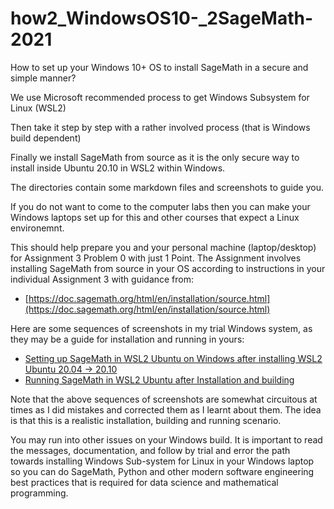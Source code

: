 # how2_WindowsOS10-_2SageMath-2021

How to set up your Windows 10+ OS to install SageMath in a secure and simple manner?

We use Microsoft recommended process to get Windows Subsystem for Linux (WSL2)

Then take it step by step with a rather involved process (that is Windows build dependent)

Finally we install SageMath from source as it is the only secure way to install inside Ubuntu 20.10 in WSL2 within Windows.

The directories contain some markdown files and screenshots to guide you.

If you do not want to come to the computer labs then you can make your Windows laptops set up for this and other courses that expect a Linux environemnt.

This should help prepare you and your personal machine (laptop/desktop) for Assignment 3 Problem 0 with just 1 Point.
The Assignment involves installing SageMath from source in your OS according to instructions in your individual Assignment 3 with guidance from:

- [https://doc.sagemath.org/html/en/installation/source.html](https://doc.sagemath.org/html/en/installation/source.html)

Here are some sequences of screenshots in my trial Windows system, as they may be a guide for installation and running in yours:

- [Setting up SageMath in WSL2 Ubuntu on Windows after installing WSL2 Ubuntu 20.04 -> 20.10](images/settingUpSageMathInWSL2UbuntuOnWindows)
- [Running SageMath in WSL2 Ubuntu after Installation and building](images/runningSageMathInWSL2UbuntuAfterInstall)

Note that the above sequences of screenshots are somewhat circuitous at times as I did mistakes and corrected them as I learnt about them. The idea is that this is a realistic installation, building and running scenario.

You may run into other issues on your Windows build. It is important to read the messages, documentation, and follow by trial and error the path towards installing Windows Sub-system for Linux in your Windows laptop so you can do SageMath, Python and other modern software engineering best practices that is required for data science and mathematical programming.
